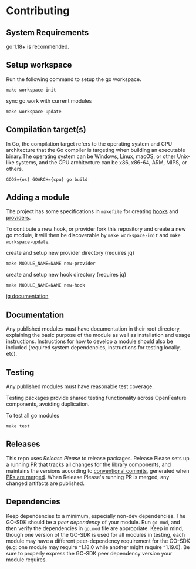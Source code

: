 # Contributing

## System Requirements

go 1.18+  is recommended.

## Setup workspace
 
Run the following command to setup the go workspace.
```
make workspace-init
```

sync go.work with current modules

```
make workspace-update
```

## Compilation target(s)

In Go, the compilation target refers to the operating system and CPU architecture that the Go compiler is targeting when building an executable binary.The operating system can be Windows, Linux, macOS, or other Unix-like systems, and the CPU architecture can be x86, x86-64, ARM, MIPS, or others.

```
GOOS={os} GOARCH={cpu} go build
```

## Adding a module

The project has some specifications in `makefile`  for creating [hooks](https://docs.openfeature.dev/docs/reference/concepts/hooks) and [providers](https://docs.openfeature.dev/docs/reference/concepts/provider).


To contibute a new hook, or provider fork this repository and create a new go module, it will then be discoverable by `make workspace-init` and `make workspace-update`.

create and setup new provider directory (requires jq)
```
make MODULE_NAME=NAME new-provider
```

create and setup new hook directory (requires jq)
```
make MODULE_NAME=NAME new-hook 
```

[jq documentation](https://stedolan.github.io/jq/download/)

## Documentation

Any published modules must have documentation in their root directory, explaining the basic purpose of the module as well as installation and usage instructions.
Instructions for how to develop a module should also be included (required system dependencies, instructions for testing locally, etc).

## Testing

Any published modules must have reasonable test coverage.

Testing packages provide shared testing functionality across OpenFeature components, avoiding duplication.

To test all go modules
```
make test
```

## Releases

This repo uses _Release Please_ to release packages. Release Please sets up a running PR that tracks all changes for the library components, and maintains the versions according to [conventional commits](https://www.conventionalcommits.org/en/v1.0.0/), generated when [PRs are merged](https://github.com/amannn/action-semantic-pull-request). When Release Please's running PR is merged, any changed artifacts are published.

## Dependencies

Keep dependencies to a minimum, especially non-dev dependencies.
The GO-SDK should be a _peer dependency_ of your module.
Run `go mod`, and then verify the dependencies in `go.mod` file are appropriate.
Keep in mind, though one version of the GO-SDK is used for all modules in testing, each module may have a different peer-dependency requirement for the GO-SDK (e.g: one module may require ^1.18.0 while another might require ^1.19.0).
Be sure to properly express the GO-SDK peer dependency version your module requires.
